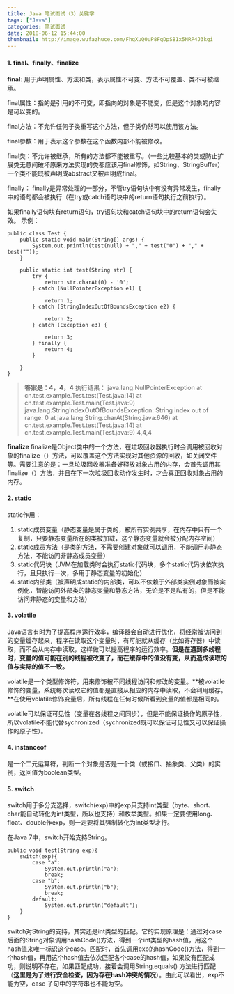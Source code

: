 ```yaml
---
title: Java 笔试面试（3）关键字
tags: ["Java"]
categories: 笔试面试
date: 2018-06-12 15:44:00
thumbnail: http://image.wufazhuce.com/FhqXuQ0uP8FqDpSB1x5NRP4J3kgi
---
```


#### 1. final、finally、finalize

**final:**
用于声明属性、方法和类，表示属性不可变、方法不可覆盖、类不可被继承。

final属性：指的是引用的不可变，即指向的对象是不能变，但是这个对象的内容是可以变的。

final方法：不允许任何子类重写这个方法，但子类仍然可以使用该方法。

final参数：用于表示这个参数在这个函数内部不能被修改。

final类：不允许被继承，所有的方法都不能被重写。（一些比较基本的类或防止扩展类无意间破坏原来方法实现的类都应该用final修饰，如String、StringBuffer）一个类不能既被声明成abstract又被声明成final。

finally：
finally是异常处理的一部分，不管try语句块中有没有异常发生，finally中的语句都会被执行（在try或catch语句块中的return语句执行之前执行）。

如果finally语句块有return语句，try语句块和catch语句块中的return语句会失效。
示例：
```
public class Test {
    public static void main(String[] args) {
        System.out.println(test(null) + "," + test("0") + "," + test(""));
    }

    public static int test(String str) {
        try {
            return str.charAt(0) - '0';
        } catch (NullPointerException e1) {

            return 1;
        } catch (StringIndexOutOfBoundsException e2) {

            return 2;
        } catch (Exception e3) {

            return 3;
        } finally {
            return 4;
        }

    }
}
```
> **答案是：4，4，4**
> 执行结果：
> java.lang.NullPointerException
>   at cn.test.example.Test.test(Test.java:14)
>   at cn.test.example.Test.main(Test.java:9)
> java.lang.StringIndexOutOfBoundsException: String index out of range: 0
>   at java.lang.String.charAt(String.java:646)
>   at cn.test.example.Test.test(Test.java:14)
>   at cn.test.example.Test.main(Test.java:9)
> 4,4,4

**finalize**
finalize是Object类中的一个方法，在垃圾回收器执行时会调用被回收对象的finalize（）方法，可以覆盖这个方法实现对其他资源的回收，如关闭文件等。需要注意的是：一旦垃圾回收器准备好释放对象占用的内存，会首先调用其finalize（）方法，并且在下一次垃圾回收动作发生时，才会真正回收对象占用的内存。

#### 2. static

static作用：
1. static成员变量（静态变量是属于类的，被所有实例共享，在内存中只有一个复制，只要静态变量所在的类被加载，这个静态变量就会被分配内存空间）
2. static成员方法（是类的方法，不需要创建对象就可以调用，不能调用非静态方法，不能访问非静态成员变量）
3. static代码块（JVM在加载类时会执行static代码块，多个static代码块依次执行，且只执行一次，多用于静态变量的初始化）
4. static内部类（被声明成static的内部类，可以不依赖于外部类实例对象而被实例化，智能访问外部类的静态变量和静态方法，无论是不是私有的，但是不能访问非静态的变量和方法）

#### 3. volatile

Java语言有时为了提高程序运行效率，编译器会自动进行优化，将经常被访问到的变量缓存起来，程序在读取这个变量时，有可能就从缓存（比如寄存器）中读取，而不会从内存中读取，这样做可以提高程序的运行效率。**但是在遇到多线程时，变量的值可能在别的线程被改变了，而在缓存中的值没有变，从而造成读取的值与实际的值不一致。**

volatile是一个类型修饰符，用来修饰被不同线程访问和修改的变量。**被volatile修饰的变量，系统每次读取它的值都是直接从相应的内存中读取，不会利用缓存。**在使用volatile修饰变量后，所有线程在任何时候所看到变量的值都是相同的。

volatile可以保证可见性（变量在各线程之间同步），但是不能保证操作的原子性，所以volatile不能代替sychronized（sychronized既可以保证可见性又可以保证操作的原子性）。

#### 4. instanceof

是一个二元运算符，判断一个对象是否是一个类（或接口、抽象类、父类）的实例，返回值为boolean类型。

#### 5. switch

switch用于多分支选择，switch(exp)中的exp只支持int类型（byte、short、char能自动转化为int类型，所以也支持）和枚举类型。如果一定要使用long、float、double作exp，则一定要将其强制转化为int类型才行。

在Java 7中，switch开始支持String。

```
public void test(String exp){
    switch(exp){
        case "a":
        	System.out.println("a");
        	break;
        case "b":
        	System.out.println("b");
        	break;
        default:
        	System.out.println("default");
    }
}
```

switch对String的支持，其实还是int类型的匹配。它的实现原理是：通过对case后面的String对象调用hashCode()方法，得到一个int类型的hash值，用这个hash值来唯一标识这个case。匹配时，首先调用exp的hashCode()方法，得到一个hash值，再用这个hash值去依次匹配各个case的hash值，如果没有匹配成功，则说明不存在，如果匹配成功，接着会调用String.equals() 方法进行匹配（**这里是为了进行安全检查，因为存在hash冲突的情况**）。由此可以看出，exp不能为空，case 子句中的字符串也不能为空。





